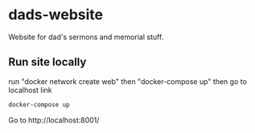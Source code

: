 # dads-website
Website for dad's sermons and memorial stuff.

## Run site locally  
  
run "docker network create web" then "docker-compose up" then go to localhost link

```bash
docker-compose up
```
Go to http://localhost:8001/
